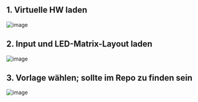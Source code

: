 ## 1. Virtuelle HW laden
![image](https://github.com/Jxrx02/SysNahe_TicTacToe_Asm/assets/131343499/b1dd774a-7980-465d-ba0a-8773562c07ea)

## 2. Input und LED-Matrix-Layout laden
![image](https://github.com/Jxrx02/SysNahe_TicTacToe_Asm/assets/131343499/3b2beae3-c09c-4f5e-889f-79ff68200532)


## 3. Vorlage wählen; sollte im Repo zu finden sein
![image](https://github.com/Jxrx02/SysNahe_TicTacToe_Asm/assets/131343499/997d7338-780e-44c0-bcc3-e910c9204e7e)
